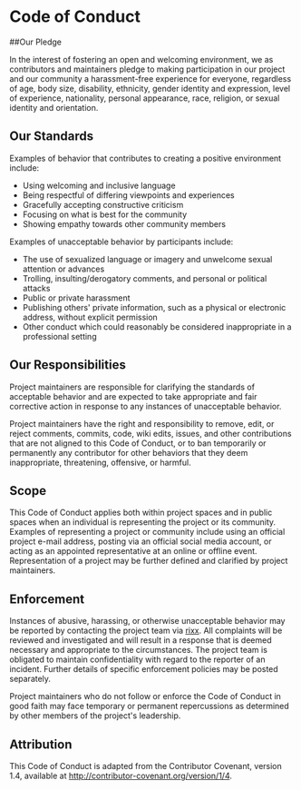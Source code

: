# Code of Conduct

##Our Pledge

In the interest of fostering an open and welcoming environment, we as contributors and maintainers pledge to making participation in our project and our community a harassment-free experience for everyone, regardless of age, body size, disability, ethnicity, gender identity and expression, level of experience, nationality, personal appearance, race, religion, or sexual identity and orientation.


## Our Standards

Examples of behavior that contributes to creating a positive environment include:

 - Using welcoming and inclusive language
 - Being respectful of differing viewpoints and experiences
 - Gracefully accepting constructive criticism
 - Focusing on what is best for the community
 - Showing empathy towards other community members

Examples of unacceptable behavior by participants include:

 - The use of sexualized language or imagery and unwelcome sexual attention or advances
 - Trolling, insulting/derogatory comments, and personal or political attacks
 - Public or private harassment
 - Publishing others' private information, such as a physical or electronic address, without explicit permission
 - Other conduct which could reasonably be considered inappropriate in a professional setting


## Our Responsibilities

Project maintainers are responsible for clarifying the standards of acceptable behavior and are expected to take appropriate and fair corrective action in response to any instances of unacceptable behavior.

Project maintainers have the right and responsibility to remove, edit, or reject comments, commits, code, wiki edits, issues, and other contributions that are not aligned to this Code of Conduct, or to ban temporarily or permanently any contributor for other behaviors that they deem inappropriate, threatening, offensive, or harmful.


## Scope

This Code of Conduct applies both within project spaces and in public spaces when an individual is representing the project or its community. Examples of representing a project or community include using an official project e-mail address, posting via an official social media account, or acting as an appointed representative at an online or offline event. Representation of a project may be further defined and clarified by project maintainers.


## Enforcement

Instances of abusive, harassing, or otherwise unacceptable behavior may be reported by contacting the project team via [rixx](mailto:rixx@cutebit.de). All complaints will be reviewed and investigated and will result in a response that is deemed necessary and appropriate to the circumstances. The project team is obligated to maintain confidentiality with regard to the reporter of an incident. Further details of specific enforcement policies may be posted separately.

Project maintainers who do not follow or enforce the Code of Conduct in good faith may face temporary or permanent repercussions as determined by other members of the project's leadership.


## Attribution

This Code of Conduct is adapted from the Contributor Covenant, version 1.4, available at http://contributor-covenant.org/version/1/4.
